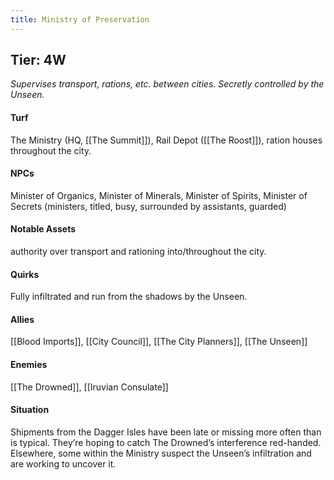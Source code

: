 ```yaml
---
title: Ministry of Preservation
---
```


## Tier: 4W
*Supervises transport, rations, etc. between cities. Secretly controlled by the Unseen.* 

#### **Turf**
The Ministry (HQ, [[The Summit]]), Rail Depot ([[The Roost]]), ration houses throughout the city.

#### **NPCs**
Minister of Organics, Minister of Minerals, Minister of Spirits, Minister of Secrets (ministers, titled, busy, surrounded by assistants, guarded)

#### **Notable Assets**
authority over transport and rationing into/throughout the city. 

#### **Quirks**
Fully infiltrated and run from the shadows by the Unseen. 

#### **Allies**
[[Blood Imports]], [[City Council]], [[The City Planners]], [[The Unseen]]

#### **Enemies**
[[The Drowned]], [[Iruvian Consulate]]

#### **Situation**
Shipments from the Dagger Isles have been late or missing more often than is typical. They’re hoping to catch The Drowned’s interference red-handed. Elsewhere, some within the Ministry suspect the Unseen’s infiltration and are working to uncover it.